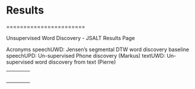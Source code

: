 # Results
=======================

Unsupervised Word Discovery - JSALT Results Page

Acronyms
speechUWD: Jensen’s segmental DTW word discovery baseline
speechUPD: Un-supervised Phone discovery (Markus)
textUWD: Un-supervised word discovery from text (Pierre)



|   |   |   |   |
|---|---|---|---|
|   |   |   |   |
|   |   |   |   |
|   |   |   |   |
|   |   |   |   |
|   |   |   |   |

